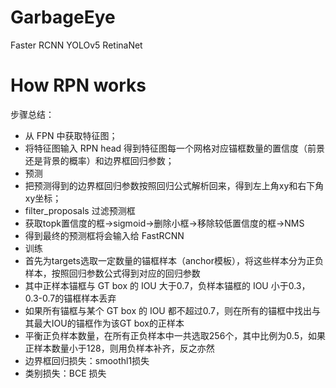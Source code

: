 # GarbageEye

Faster RCNN
YOLOv5
RetinaNet


# How RPN works

步骤总结：
- 从 FPN 中获取特征图；
- 将特征图输入 RPN head 得到特征图每一个网格对应锚框数量的置信度（前景还是背景的概率）和边界框回归参数；
 - 预测
 - 把预测得到的边界框回归参数按照回归公式解析回来，得到左上角xy和右下角xy坐标；
 - filter_proposals 过滤预测框
  - 获取topk置信度的框->sigmoid->删除小框->移除较低置信度的框->NMS
  - 得到最终的预测框将会输入给 FastRCNN
 - 训练
  - 首先为targets选取一定数量的锚框样本（anchor模板），将这些样本分为正负样本，按照回归参数公式得到对应的回归参数
   - 其中正样本锚框与 GT box 的 IOU 大于0.7，负样本锚框的 IOU 小于0.3，0.3-0.7的锚框样本丢弃
   - 如果所有锚框与某个 GT box 的 IOU 都不超过0.7，则在所有的锚框中找出与其最大IOU的锚框作为该GT box的正样本
   - 平衡正负样本数量，在所有正负样本中一共选取256个，其中比例为0.5，如果正样本数量小于128，则用负样本补齐，反之亦然
  - 边界框回归损失：smoothl1损失
  - 类别损失：BCE 损失
